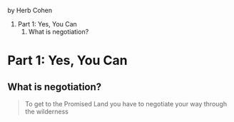 by Herb Cohen

1. Part 1: Yes, You Can
	1. What is negotiation?

# Part 1: Yes, You Can
## What is negotiation?

> To get to the Promised Land you have to negotiate your way through the wilderness



